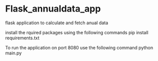 # Flask_annualdata_app
flask application to calculate and fetch anual data

install the rquired packages using the following commands
pip install requirements.txt

To  run the application on port 8080 use the following command
python main.py
